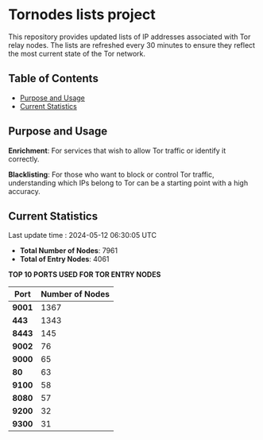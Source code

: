 # Tornodes lists project

This repository provides updated lists of IP addresses associated with Tor relay nodes. The lists are refreshed every 30 minutes to ensure they reflect the most current state of the Tor network.

## Table of Contents

- [Purpose and Usage](#purpose-and-usage)
- [Current Statistics](#current-statistics)


## Purpose and Usage

**Enrichment**: For services that wish to allow Tor traffic or identify it correctly.

**Blacklisting**: For those who want to block or control Tor traffic, understanding which IPs belong to Tor can be a starting point with a high accuracy.

## Current Statistics

Last update time : 2024-05-12 06:30:05 UTC

- **Total Number of Nodes**: 7961
- **Total of Entry Nodes**: 4061

**TOP 10 PORTS USED FOR TOR ENTRY NODES**

| **Port** | **Number of Nodes** |
|------|-----------------|
| **9001**   | 1367  |
| **443**   | 1343  |
| **8443**   | 145  |
| **9002**   | 76  |
| **9000**   | 65  |
| **80**   | 63  |
| **9100**   | 58  |
| **8080**   | 57  |
| **9200**   | 32  |
| **9300**   | 31  |

